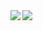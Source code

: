 <span>
  <img align="left" src="https://github-readme-stats.vercel.app/api?username=tdakkota&count_private=true&show_icons=true" />
</span>
<span>
  <img align="left" src="https://github-readme-stats.vercel.app/api/top-langs/?username=tdakkota&layout=compact" />
</span>
